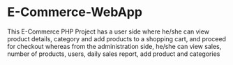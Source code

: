 # E-Commerce-WebApp
This E-Commerce PHP Project has a user side where he/she can view product details, category and add products to a shopping cart, and proceed for checkout whereas from the administration side, he/she can view sales, number of products, users, daily sales report, add product and categories
